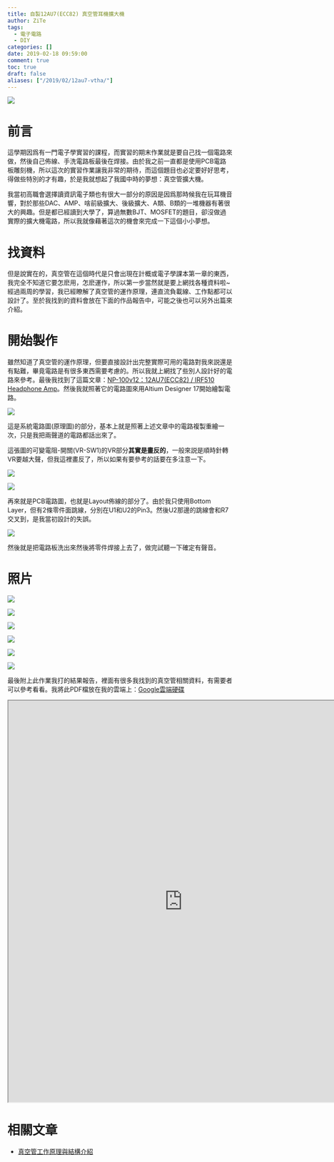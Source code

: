 ```yaml
---
title: 自製12AU7(ECC82) 真空管耳機擴大機
author: ZiTe
tags:
  - 電子電路
  - DIY
categories: []
date: 2019-02-18 09:59:00
comment: true
toc: true
draft: false
aliases: ["/2019/02/12au7-vtha/"]
---
```

![](https://1.bp.blogspot.com/-lbg-gEN1IxM/XppfskTS_xI/AAAAAAAACGg/pkHxv9yG9tQX-e7VCSXuP-Wmu1jx6LmTwCPcBGAsYHg/s640/360%25E7%259C%259F%25E7%25A9%25BA%25E7%25AE%25A1%25E8%2580%25B3%25E6%2593%25B4.gif)

  
# 前言   
  
這學期因爲有一門電子學實習的課程，而實習的期末作業就是要自己找一個電路來做，然後自己佈線、手洗電路板最後在焊接。由於我之前一直都是使用PCB電路板雕刻機，所以這次的實習作業讓我非常的期待，而這個題目也必定要好好思考，得做些特別的才有趣，於是我就想起了我國中時的夢想：真空管擴大機。  

<!--more-->

我當初高職會選擇讀資訊電子類也有很大一部分的原因是因爲那時候我在玩耳機音響，對於那些DAC、AMP、啥前級擴大、後級擴大、A類、B類的一堆機器有著很大的興趣。但是都已經讀到大學了，算過無數BJT、MOSFET的題目，卻沒做過實際的擴大機電路，所以我就像藉著這次的機會來完成一下這個小小夢想。  


# 找資料
  
但是說實在的，真空管在這個時代是只會出現在計概或電子學課本第一章的東西，我完全不知道它要怎麽用，怎麽運作，所以第一步當然就是要上網找各種資料啦~經過兩周的學習，我已經瞭解了真空管的運作原理，連直流負載線、工作點都可以設計了。至於我找到的資料會放在下面的作品報告中，可能之後也可以另外出篇來介紹。  

  
# 開始製作
  
雖然知道了真空管的運作原理，但要直接設計出完整實際可用的電路對我來説還是有點難，畢竟電路是有很多東西需要考慮的。所以我就上網找了些別人設計好的電路來參考。最後我找到了這篇文章：[NP-100v12：12AU7(ECC82) / IRF510 Headphone Amp](http://diyaudioprojects.com/Solid/12AU7-IRF510-LM317-Headamp/)。然後我就照著它的電路圖來用Altium Designer 17開始繪製電路。  

![](https://1.bp.blogspot.com/-17xn8Q69cDo/XppfsowdAaI/AAAAAAAACGg/IpAGZPHxYHMyLAmsZX3L8X3l7oO0deNVACPcBGAsYHg/s1600/Screenshot%2B%252846%2529.png)

這是系統電路圖(原理圖)的部分，基本上就是照著上述文章中的電路複製重繪一次，只是我把兩聲道的電路都話出來了。  
  
這張圖的可變電阻-開關(VR-SW1)的VR部分**其實是畫反的**，一般來説是順時針轉VR要越大聲，但我這裡畫反了，所以如果有要參考的話要在多注意一下。  

![](https://1.bp.blogspot.com/-j6Co2pwj9nE/XppfsgCF5LI/AAAAAAAACGg/TRaL66T5CYwbTXtbeFrIXP6-aL4IrMhvgCPcBGAsYHg/s1600/Screenshot%2B%252847%2529.png)

![](https://1.bp.blogspot.com/-DEULRvFaDvo/XppfstrgZGI/AAAAAAAACGg/xuPunToCDu8aZKs0KiTvnSqVsfDASVpHwCPcBGAsYHg/s640/12AU7-VTHPA_Ver1.1%2528PCB%2BLayout%2529.png)

再來就是PCB電路圖，也就是Layout佈線的部分了。由於我只使用Bottom Layer，但有2條零件面跳線，分別在U1和U2的Pin3。然後U2那邊的跳線會和R7交叉到，是我當初設計的失誤。  

![](https://1.bp.blogspot.com/-PXLeHrYzzfM/Xppfsqi9DnI/AAAAAAAACGg/Gk1damJugNMgmPkByA2xyxXUI-aX8NojQCPcBGAsYHg/s1600/DSC05877.jpg)

然後就是把電路板洗出來然後將零件焊接上去了，做完試聽一下確定有聲音。  
  
# 照片

![](https://1.bp.blogspot.com/-E4OpgvbjNaY/XppfsiOWrCI/AAAAAAAACGg/IACSZgjKNGYLrucQCr8r3_j8k3ewUbRZACPcBGAsYHg/s1600/12AU7-VTNPA-0038.jpg)

![](https://1.bp.blogspot.com/-MhTLZsE3C9g/XppfskxZ8lI/AAAAAAAACGg/8tzInUcyomcA3RozG0Fst-cIkhH9MQ74ACPcBGAsYHg/s1600/12AU7-VTNPA-0041.jpg)

![](https://1.bp.blogspot.com/-FwKj5O8j_5g/XppfsgxN1rI/AAAAAAAACGg/w6boNxC0sfQxVgDB2bC2niEElSrZKfNLQCPcBGAsYHg/s1600/12AU7-VTNPA-0066.jpg)

![](https://1.bp.blogspot.com/-tTBygku660w/Xppfsom5AFI/AAAAAAAACGg/1e30I9N72gwgx6EBh56zAao37oc1RKTxQCPcBGAsYHg/s1600/12AU7-VTNPA-0069.jpg)

![](https://1.bp.blogspot.com/-g1d8Kc1fyPU/Xppfsm-TxWI/AAAAAAAACGg/c6irPN6BOGssWDi9Y5CazyI29rRsaLuaQCPcBGAsYHg/s1600/12AU7-VTNPA-0099.jpg)

![](https://1.bp.blogspot.com/-GKjiCbkx3HM/XppfsutmSnI/AAAAAAAACGg/78vJnPZfif0BEyorVhLridkBtpUf1coRgCPcBGAsYHg/s1600/12AU7-VTNPA-0073.jpg)

最後附上此作業我打的結果報告，裡面有很多我找到的真空管相關資料，有需要者可以參考看看。我將此PDF檔放在我的雲端上：[Google雲端硬碟](https://drive.google.com/file/d/1H40-AUMELtlNLMlD_a0G0DIxzHOKnHU3/view?usp=sharing)

<iframe center="" height="900" src="https://drive.google.com/file/d/1H40-AUMELtlNLMlD_a0G0DIxzHOKnHU3/preview" text-align:="" width="780"></iframe>

# 相關文章

* [真空管工作原理與結構介紹](/2019/03/vacuumtube/)